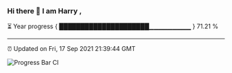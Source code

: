 ### Hi there 👋 I am Harry , 

⏳ Year progress { █████████████████████▁▁▁▁▁▁▁▁▁ } 71.21 %

---

⏰ Updated on Fri, 17 Sep 2021 21:39:44 GMT

![Progress Bar CI](https://github.com/duykhang68/duykhang68/workflows/Progress%20Bar%20CI/badge.svg)
